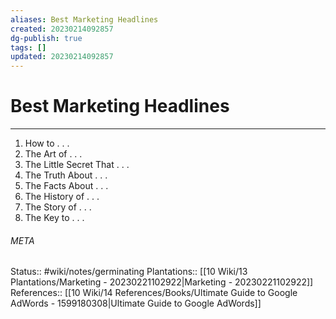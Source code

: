 ```yaml
---
aliases: Best Marketing Headlines
created: 20230214092857
dg-publish: true
tags: []
updated: 20230214092857
---
```

# Best Marketing Headlines
---
1. How to . . . 
2. The Art of . . . 
3. The Little Secret That . . . 
4. The Truth About . . . 
5. The Facts About . . . 
6. The History of . . . 
7. The Story of . . . 
8. The Key to . . .



###### META
Status:: #wiki/notes/germinating 
Plantations:: [[10 Wiki/13 Plantations/Marketing - 20230221102922\|Marketing - 20230221102922]]
References:: [[10 Wiki/14 References/Books/Ultimate Guide to Google AdWords - 1599180308\|Ultimate Guide to Google AdWords]]
